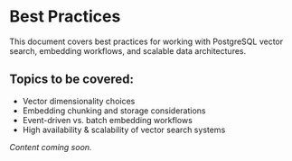 # Best Practices

This document covers best practices for working with PostgreSQL vector search, embedding workflows, and scalable data architectures.

## Topics to be covered:
- Vector dimensionality choices
- Embedding chunking and storage considerations
- Event-driven vs. batch embedding workflows
- High availability & scalability of vector search systems

*Content coming soon.*
